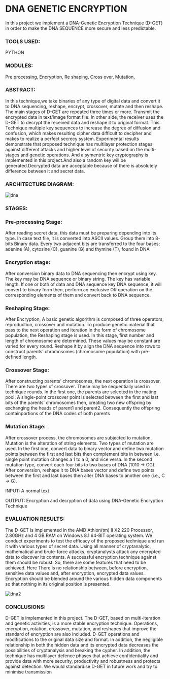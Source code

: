 # DNA GENETIC ENCRYPTION
In this project we implement a DNA-Genetic Encryption Technique (D-GET) in order to make the DNA SEQUENCE more secure and less predictable.

<h3> TOOLS USED: </h3>

PYTHON

<h3> MODULES: </h3>

Pre processing,
Encryption,
Re shaping,
Cross over,
Mutation,

<h3>ABSTRACT: </h3>

In this technique,we take binaries of any type of digital data and convert it to DNA sequencing, reshape, encrypt, crossover, mutate and then reshape. The main stages of D-GET are repeated three times or more. Transmit the encrypted data in text/image format file. In other side, the receiver uses the D-GET to decrypt the received data and reshape it to original format. This Technique  multiple key sequences to increase the degree of diffusion and confusion, which makes resulting cipher data difficult to decipher and makes to realize a perfect secrecy system. Experimental results demonstrate that proposed technique has multilayer protection stages against different attacks and higher level of security based on the multi-stages and genetic operations. And a symentric key cryptography is implemented in this project.And also a random key will be generated.Decrypted data are acceptable because of there is absolutely difference between it and secret data. 

<h3> ARCHITECTURE DIAGRAM: </h3>
 
 ![dna](https://user-images.githubusercontent.com/53599318/99866986-d4071c00-2bdb-11eb-9a57-fbf35ead9adf.jpg)

<h3> STAGES: </h3>

<h3>Pre-processing Stage:</h3>  

After reading secret data, this data must be preparing depending into its type. In case text file, it is converted into ASCII values. Group them into 8-bits Binary data. Every two adjacent bits are transferred to the four bases; adenine (A), cytosine (C), guanine (G) and thymine (T), found in DNA

<h3>Encryption stage: </h3>

After conversion binary data to DNA sequencing then encrypt using key. The key may be DNA sequence or binary string. The key has variable length. If one or both of data and DNA sequence key DNA sequence, it will convert to binary form then, perform an exclusive OR operation on the corresponding elements of them and convert back to DNA sequence. 

<h3>Reshaping Stage: </h3>

After Encryption, A basic genetic algorithm is 
composed of three operators; reproduction, crossover and mutation. To produce genetic material that pass to the next operation and iteration in the form of chromosome population, the Reshaping stage is used. In this stage, first number and length of chromosome are determined. These values may be constant are varied for every round. Reshape it by align the DNA sequence into rows to construct parents’ chromosomes (chromosome population) with pre-defined length.

<h3>Crossover Stage:</h3>

After constructing parents’ chromosomes, the next operation is crossover. There are two types of crossover. These may be sequentially used in technique rounds. In the first one, the parents are selected in the mating pool. A single-point crossover point is selected between the first and last bits of the parents’ chromosomes then, creating two new offspring by exchanging the heads of parent1 and parent2. Consequently the offspring containportions of the DNA codes of both parents

<h3>Mutation Stage:</h3>

After crossover process, the chromosomes are 
subjected to mutation. Mutation is the alteration of string elements. Two types of mutation are used. In the first one, convert data to binary vector and define two mutation points between the first and last bits then complement bits in between i.e. single point mutation changes a 1 to a 0, and vice versa. In the second mutation type, convert each four bits to two bases of DNA (1010 -> CG). After conversion, reshape it to DNA bases vector and define two points between the first and last bases then alter DNA bases to another one (i.e., C -> G). 

INPUT: A normal text 

OUTPUT:  Encryption and decryption of data using DNA-Genetic Encryption Technique  

<h3> EVALUATION RESULTS: </h3>

The D-GET is implemented in the AMD Athlon(tm) II X2 220 Processor, 2.80GHz and 4 GB RAM on Windows 8.1 64-BIT operating system. We conduct experiments to test the efficacy of the proposed technique and run it with various types of secret data. 
Using all manner of cryptanalytic, mathematical and brute-force attacks,  cryptanalysts attack any encrypted data to discover its contents. A successful encryption technique against them should be robust. So, there are some features that need to be achieved. Here There is no relationship between, before encryption, sensitive data values and, after encryption, encrypted data values. Encryption should be blended around the various hidden data components so that nothing in its original position is presented. 

![dna2](https://user-images.githubusercontent.com/53599318/99867007-f6993500-2bdb-11eb-96f6-4fbc7a878cf5.jpg)

<h3> CONCLUSIONS: </h3>

D-GET is implemented in this project. The D-GET, based on multi-iteration and genetic activities, is a more stable encryption technique. Operations, encryption, rotation, crossover, mutation, and reshapes that improve the standard of encryption are also included. D-GET operations and modifications to the original data size and format. In addition, the negligible relationship in both the hidden data and its encrypted data decreases the possibilities of cryptanalysis and breaking the cypher. In addition, the technique has multilayer defence phases that achieve confidentiality and provide data with more security, productivity and robustness and protects against detection. We would standardise D-GET in future work and try to minimise transmission

